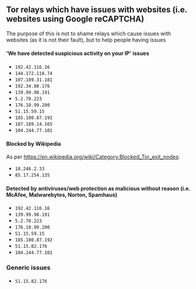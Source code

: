 ## Tor relays which have issues with websites (i.e. websites using Google reCAPTCHA)
The purpose of this is not to shame relays which cause issues with websites (as it is not their fault), but to help people having issues

#### 'We have detected suspicious activity on your IP' issues
- `192.42.116.16`
- `144.172.118.74`
- `107.189.31.181`
- `192.34.80.176`
- `139.99.98.191`
- `5.2.70.223`
- `176.10.99.200`
- `51.15.59.15`
- `185.100.87.192`
- `107.189.14.165`
- `104.244.77.101`


#### Blocked by Wikipedia
As per https://en.wikipedia.org/wiki/Category:Blocked_Tor_exit_nodes:
- `18.246.2.33`
- `85.17.254.135`



#### Detected by antiviruses/web protection as malicious without reason (i.e. McAfee, Malwarebytes, Norton, Spamhaus)
- `192.42.116.16`
- `139.99.98.191`
- `5.2.70.223`
- `176.10.99.200`
- `51.15.59.15`
- `185.100.87.192`
- `51.15.82.176`
- `104.244.77.101`

### Generic issues
- `51.15.82.176`
